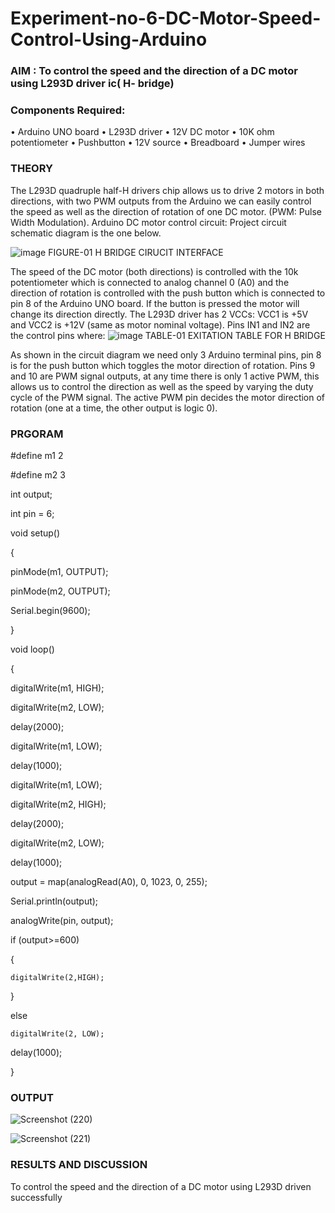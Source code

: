 # Experiment-no-6-DC-Motor-Speed-Control-Using-Arduino
### AIM : To control the speed and the direction of a DC motor using L293D driver ic( H- bridge)

### Components Required:
•	Arduino UNO board
•	L293D driver
•	12V DC motor
•	10K ohm potentiometer
•	Pushbutton
•	12V source
•	Breadboard
•	Jumper wires
### THEORY 
The L293D quadruple half-H drivers chip allows us to drive 2 motors in both directions, with two PWM outputs from the Arduino we can easily control the speed as well as the direction of rotation of one DC motor. (PWM: Pulse Width Modulation).
Arduino DC motor control circuit:
Project circuit schematic diagram is the one below.

![image](https://user-images.githubusercontent.com/36288975/167763051-b230c183-afc5-46f2-ba95-0f95e10dd6c9.png)
FIGURE-01 H BRIDGE CIRUCIT INTERFACE 
 
The speed of the DC motor (both directions) is controlled with the 10k potentiometer which is connected to analog channel 0 (A0) and the direction of rotation is controlled with the push button which is connected to pin 8 of the Arduino UNO board. If the button is pressed the motor will change its direction directly.
The L293D driver has 2 VCCs: VCC1 is +5V and VCC2 is +12V (same as motor nominal voltage). Pins IN1 and IN2 are the control pins where:
![image](https://user-images.githubusercontent.com/36288975/167763120-1421c2c5-8381-49eb-b376-03f6e1113b7a.png)
TABLE-01 EXITATION TABLE FOR H BRIDGE 

As shown in the circuit diagram we need only 3 Arduino terminal pins, pin 8 is for the push button which toggles the motor direction of rotation. Pins 9 and 10 are PWM signal outputs, at any time there is only 1 active PWM, this allows us to control the direction as well as the speed by varying the duty cycle of the PWM signal. The active PWM pin decides the motor direction of rotation (one at a time, the other output is logic 0).

### PRGORAM 

#define m1 2

#define m2 3

int output;

int pin = 6;

void setup()

{

  pinMode(m1, OUTPUT);
  
  pinMode(m2, OUTPUT);
  
  Serial.begin(9600);
  
}

void loop()

{

  digitalWrite(m1, HIGH);
  
  digitalWrite(m2, LOW);
  
  delay(2000);
  
  digitalWrite(m1, LOW);
  
  delay(1000);

  digitalWrite(m1, LOW);
  
  digitalWrite(m2, HIGH);
  
  delay(2000);
  
  digitalWrite(m2, LOW);
  
  delay(1000);
  
  output = map(analogRead(A0), 0, 1023, 0, 255);
  
  Serial.println(output);
  
  analogWrite(pin, output);
  
  if (output>=600)
  
  {
  
    digitalWrite(2,HIGH);
    
  }
  
  else
  
    digitalWrite(2, LOW);
    
  delay(1000);
  
}

### OUTPUT

![Screenshot (220)](https://github.com/Anusharonselva/Experiment-no-7-DC-Motor-Speed-Control-Using-Arduino/assets/119405600/b2178c88-9854-4c93-8691-b346d3fccedc)

![Screenshot (221)](https://github.com/Anusharonselva/Experiment-no-7-DC-Motor-Speed-Control-Using-Arduino/assets/119405600/03af1052-0dfe-465c-b90f-0e55bdc281b3)



### RESULTS AND DISCUSSION 
To control the speed and the direction of a DC motor using L293D driven successfully
